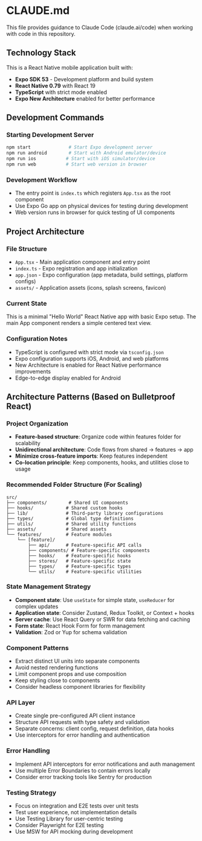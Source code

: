 # CLAUDE.md

This file provides guidance to Claude Code (claude.ai/code) when working with code in this repository.

## Technology Stack

This is a React Native mobile application built with:
- **Expo SDK 53** - Development platform and build system
- **React Native 0.79** with React 19
- **TypeScript** with strict mode enabled
- **Expo New Architecture** enabled for better performance

## Development Commands

### Starting Development Server
```bash
npm start              # Start Expo development server
npm run android        # Start with Android emulator/device
npm run ios           # Start with iOS simulator/device  
npm run web           # Start web version in browser
```

### Development Workflow
- The entry point is `index.ts` which registers `App.tsx` as the root component
- Use Expo Go app on physical devices for testing during development
- Web version runs in browser for quick testing of UI components

## Project Architecture

### File Structure
- `App.tsx` - Main application component and entry point
- `index.ts` - Expo registration and app initialization
- `app.json` - Expo configuration (app metadata, build settings, platform configs)
- `assets/` - Application assets (icons, splash screens, favicon)

### Current State
This is a minimal "Hello World" React Native app with basic Expo setup. The main App component renders a simple centered text view.

### Configuration Notes
- TypeScript is configured with strict mode via `tsconfig.json`
- Expo configuration supports iOS, Android, and web platforms
- New Architecture is enabled for React Native performance improvements
- Edge-to-edge display enabled for Android

## Architecture Patterns (Based on Bulletproof React)

### Project Organization
- **Feature-based structure**: Organize code within features folder for scalability
- **Unidirectional architecture**: Code flows from shared → features → app
- **Minimize cross-feature imports**: Keep features independent
- **Co-location principle**: Keep components, hooks, and utilities close to usage

### Recommended Folder Structure (For Scaling)
```
src/
├── components/        # Shared UI components
├── hooks/            # Shared custom hooks
├── lib/              # Third-party library configurations
├── types/            # Global type definitions
├── utils/            # Shared utility functions
├── assets/           # Shared assets
└── features/         # Feature modules
    └── [feature]/
        ├── api/      # Feature-specific API calls
        ├── components/ # Feature-specific components
        ├── hooks/    # Feature-specific hooks
        ├── stores/   # Feature-specific state
        ├── types/    # Feature-specific types
        └── utils/    # Feature-specific utilities
```

### State Management Strategy
- **Component state**: Use `useState` for simple state, `useReducer` for complex updates
- **Application state**: Consider Zustand, Redux Toolkit, or Context + hooks
- **Server cache**: Use React Query or SWR for data fetching and caching
- **Form state**: React Hook Form for form management
- **Validation**: Zod or Yup for schema validation

### Component Patterns
- Extract distinct UI units into separate components
- Avoid nested rendering functions
- Limit component props and use composition
- Keep styling close to components
- Consider headless component libraries for flexibility

### API Layer
- Create single pre-configured API client instance
- Structure API requests with type safety and validation
- Separate concerns: client config, request definition, data hooks
- Use interceptors for error handling and authentication

### Error Handling
- Implement API interceptors for error notifications and auth management
- Use multiple Error Boundaries to contain errors locally
- Consider error tracking tools like Sentry for production

### Testing Strategy
- Focus on integration and E2E tests over unit tests
- Test user experience, not implementation details
- Use Testing Library for user-centric testing
- Consider Playwright for E2E testing
- Use MSW for API mocking during development